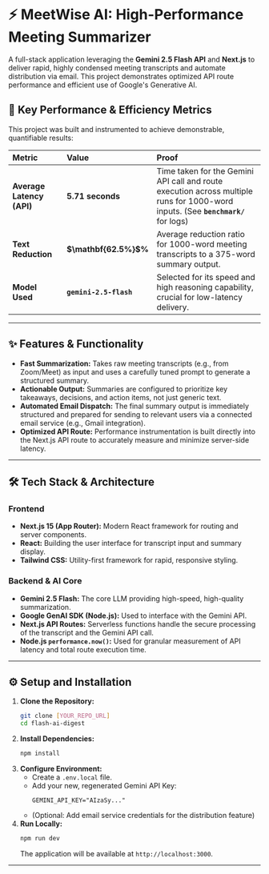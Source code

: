 # ⚡ MeetWise AI: High-Performance Meeting Summarizer

A full-stack application leveraging the **Gemini 2.5 Flash API** and **Next.js** to deliver rapid, highly condensed meeting transcripts and automate distribution via email. This project demonstrates optimized API route performance and efficient use of Google's Generative AI.

## 🚀 Key Performance & Efficiency Metrics

This project was built and instrumented to achieve demonstrable, quantifiable results:

| Metric | Value | Proof |
| :--- | :--- | :--- |
| **Average Latency (API)** | **$\mathbf{5.71\text{ seconds}}$** | Time taken for the Gemini API call and route execution across multiple runs for 1000-word inputs. (See **`benchmark/`** for logs) |
| **Text Reduction** | **$\mathbf{62.5%}$%** | Average reduction ratio for $1000\text{-word}$ meeting transcripts to a $375\text{-word}$ summary output. |
| **Model Used** | **`gemini-2.5-flash`** | Selected for its speed and high reasoning capability, crucial for low-latency delivery. |

---

## ✨ Features & Functionality

* **Fast Summarization:** Takes raw meeting transcripts (e.g., from Zoom/Meet) as input and uses a carefully tuned prompt to generate a structured summary.
* **Actionable Output:** Summaries are configured to prioritize key takeaways, decisions, and action items, not just generic text.
* **Automated Email Dispatch:** The final summary output is immediately structured and prepared for sending to relevant users via a connected email service (e.g., Gmail integration).
* **Optimized API Route:** Performance instrumentation is built directly into the Next.js API route to accurately measure and minimize server-side latency.

---

## 🛠️ Tech Stack & Architecture

### Frontend
* **Next.js 15 (App Router):** Modern React framework for routing and server components.
* **React:** Building the user interface for transcript input and summary display.
* **Tailwind CSS:** Utility-first framework for rapid, responsive styling.

### Backend & AI Core
* **Gemini 2.5 Flash:** The core LLM providing high-speed, high-quality summarization.
* **Google GenAI SDK (Node.js):** Used to interface with the Gemini API.
* **Next.js API Routes:** Serverless functions handle the secure processing of the transcript and the Gemini API call.
* **Node.js `performance.now()`:** Used for granular measurement of API latency and total route execution time.

---

## ⚙️ Setup and Installation

1.  **Clone the Repository:**
    ```bash
    git clone [YOUR_REPO_URL]
    cd flash-ai-digest
    ```
2.  **Install Dependencies:**
    ```bash
    npm install
    ```
3.  **Configure Environment:**
    * Create a `.env.local` file.
    * Add your new, regenerated Gemini API Key:
        ```
        GEMINI_API_KEY="AIzaSy..." 
        ```
    * (Optional: Add email service credentials for the distribution feature)
4.  **Run Locally:**
    ```bash
    npm run dev
    ```
    The application will be available at `http://localhost:3000`.

---
